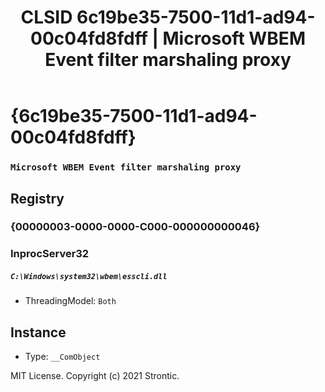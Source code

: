 ﻿---
title: "CLSID 6c19be35-7500-11d1-ad94-00c04fd8fdff | Microsoft WBEM Event filter marshaling proxy"
excerpt: What is COM-Object CLSID 6c19be35-7500-11d1-ad94-00c04fd8fdff?
---

# {6c19be35-7500-11d1-ad94-00c04fd8fdff}

### `Microsoft WBEM Event filter marshaling proxy`

## Registry


### {00000003-0000-0000-C000-000000000046}


### InprocServer32

##### `C:\Windows\system32\wbem\esscli.dll`
* ThreadingModel: `Both`

## Instance

* Type: `__ComObject`

MIT License. Copyright (c) 2021 Strontic.


